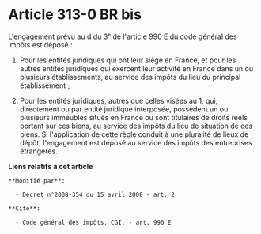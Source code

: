 # Article 313-0 BR bis

L'engagement prévu au d du 3° de l'article 990 E du code général des impôts est déposé : 

1. Pour les entités juridiques qui ont leur siège en France, et pour les autres entités juridiques qui exercent leur activité
en France dans un ou plusieurs établissements, au service des impôts du lieu du principal établissement ; 

2. Pour les entités juridiques, autres que celles visées au 1, qui, directement ou par entité juridique interposée, possèdent
un ou plusieurs immeubles situés en France ou sont titulaires de droits réels portant sur ces biens, au service des impôts du
lieu de situation de ces biens. Si l'application de cette règle conduit à une pluralité de lieux de dépôt, l'engagement est
déposé au service des impôts des entreprises étrangères.

**Liens relatifs à cet article**

	**Modifié par**:

	  - Décret n°2008-354 du 15 avril 2008 - art. 2

	**Cite**:

	  - Code général des impôts, CGI. - art. 990 E
